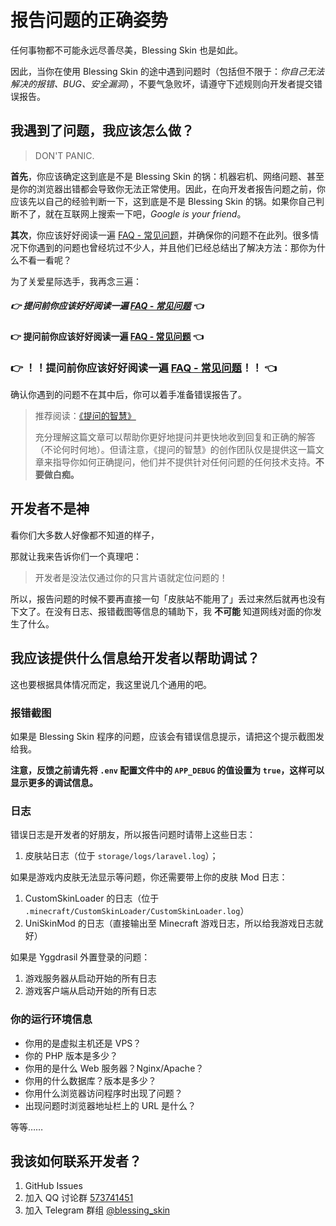 # 报告问题的正确姿势

任何事物都不可能永远尽善尽美，Blessing Skin 也是如此。

因此，当你在使用 Blessing Skin 的途中遇到问题时（包括但不限于：_你自己无法解决的报错、BUG、安全漏洞_），不要气急败坏，请遵守下述规则向开发者提交错误报告。

## 我遇到了问题，我应该怎么做？

> DON'T PANIC.

**首先**，你应该确定这到底是不是 Blessing Skin 的锅：机器宕机、网络问题、甚至是你的浏览器出错都会导致你无法正常使用。因此，在向开发者报告问题之前，你应该先以自己的经验判断一下，这到底是不是 Blessing Skin 的锅。如果你自己判断不了，就在互联网上搜索一下吧，_Google is your friend_。

**其次**，你应该好好阅读一遍 [FAQ - 常见问题](/faq.md)，并确保你的问题不在此列。很多情况下你遇到的问题也曾经坑过不少人，并且他们已经总结出了解决方法：那你为什么不看一看呢？

为了关爱星际选手，我再念三遍：

##### 👉 提问前你应该好好阅读一遍 [FAQ - 常见问题](/faq.md) 👈

#### 👉 提问前你应该好好阅读一遍 [FAQ - 常见问题](/faq.md) 👈

### 👉 ！！提问前你应该好好阅读一遍 [FAQ - 常见问题](/faq.md)！！ 👈

确认你遇到的问题不在其中后，你可以着手准备错误报告了。

> 推荐阅读：[《提问的智慧》](https://github.com/ryanhanwu/How-To-Ask-Questions-The-Smart-Way/blob/master/README-zh_CN.md)
>
> 充分理解这篇文章可以帮助你更好地提问并更快地收到回复和正确的解答（不论何时何地）。但请注意，《提问的智慧》的创作团队仅是提供这一篇文章来指导你如何正确提问，他们并不提供针对任何问题的任何技术支持。**不要做白痴。**

## 开发者不是神

看你们大多数人好像都不知道的样子，

那就让我来告诉你们一个真理吧：

> 开发者是没法仅通过你的只言片语就定位问题的！

所以，报告问题的时候不要再直接一句「皮肤站不能用了」丢过来然后就再也没有下文了。在没有日志、报错截图等信息的辅助下，我 **不可能** 知道网线对面的你发生了什么。

## 我应该提供什么信息给开发者以帮助调试？

这也要根据具体情况而定，我这里说几个通用的吧。

### 报错截图

如果是 Blessing Skin 程序的问题，应该会有错误信息提示，请把这个提示截图发给我。

**注意，反馈之前请先将 `.env` 配置文件中的 `APP_DEBUG` 的值设置为 `true`，这样可以显示更多的调试信息。**

### 日志

错误日志是开发者的好朋友，所以报告问题时请带上这些日志：

1. 皮肤站日志（位于 `storage/logs/laravel.log`）；

如果是游戏内皮肤无法显示等问题，你还需要带上你的皮肤 Mod 日志：

1. CustomSkinLoader 的日志（位于 `.minecraft/CustomSkinLoader/CustomSkinLoader.log`）
2. UniSkinMod 的日志（直接输出至 Minecraft 游戏日志，所以给我游戏日志就好）

如果是 Yggdrasil 外置登录的问题：

1. 游戏服务器从启动开始的所有日志
2. 游戏客户端从启动开始的所有日志

### 你的运行环境信息

- 你用的是虚拟主机还是 VPS？
- 你的 PHP 版本是多少？
- 你用的是什么 Web 服务器？Nginx/Apache？
- 你用的什么数据库？版本是多少？
- 你用什么浏览器访问程序时出现了问题？
- 出现问题时浏览器地址栏上的 URL 是什么？

等等……

## 我该如何联系开发者？

1. GitHub Issues
2. 加入 QQ 讨论群 [573741451](https://jq.qq.com/?_wv=1027&k=58jXtLn)
3. 加入 Telegram 群组 [@blessing_skin](https://t.me/blessing_skin)
